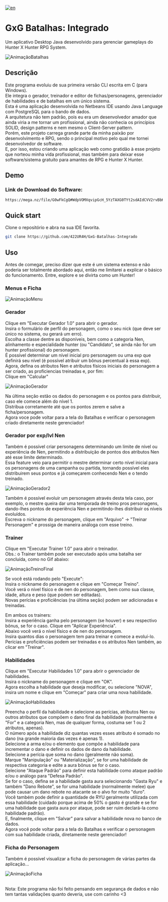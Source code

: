[![en](https://img.shields.io/badge/lang-en-red.svg)](https://github.com/422UR4H/GxG-Batalhas-Integrado/blob/main/README.md)

# GxG Batalhas: Integrado

Um aplicativo Desktop Java desenvolvido para gerenciar gameplays do Hunter X Hunter RPG System.

![AnimaçãoBatalhas](https://github.com/422UR4H/GxG-Batalhas-Integrado/assets/36780789/b3db066c-fc58-41c1-9a6e-343a26fbdb01)

## Descrição

Este programa evoluiu de sua primeira versão CLI escrita em C (para Windows).<br />
Ele integra o gerador, treinador e editor de fichas/personagens, gerenciador de habilidades e de batalhas em um único sistema.<br />
Esta é uma aplicação desenvolvida no Netbeans IDE usando Java Language com PostgreSQL para o bando de dados.<br />
A arquitetura não tem padrão, pois eu era um desenvolvedor amador que ainda viria a me tornar um profissional, ainda não conhecia os princípios SOLID, design patterns e nem mesmo o Client-Server pattern.<br />
Porém, este projeto carrega grande parte da minha paixão por desenvolvimento e RPG, sendo o principal motivo pelo qual me tornei desenvolvedor de software.<br />
E, por isso, estou criando uma aplicação web como gratidão à esse projeto que norteou minha vida profissional, mas também para deixar esse software/sistema gratuito para amantes de RPG e Hunter X Hunter.

## Demo

### Link de Download do Software:

```url
https://mega.nz/file/G0wFkCgQ#WdpVOMXqvipGcH_5YzTAXG0TYt2sdAIdCVV2rvBbKXI
```

## Quick start

Clone o repositório e abra na sua IDE favorita.

```bash
git clone https://github.com/422UR4H/GxG-Batalhas-Integrado
```

## Uso

Antes de comegar, preciso dizer que este é um sistema extenso e não poderia ser totalmente abordado aqui, então me limitarei a explicar o básico do funcionamento. Entre, explore e se divirta como um Hunter!

### Menus e Ficha

![AnimaçãoMenu](https://github.com/422UR4H/GxG-Batalhas-Integrado/assets/36780789/6ee0a9c0-d3b5-490f-8c45-244a495f4cbf)

### Gerador

Clique em "Executar Gerador 1.0" para abrir o gerador.<br />
Insira o formulário de perfil do personagem, como o seu nick (que deve ser único no sistema, ou gerará um erro).<br />
Escolha a classe dentre as disponíveis, bem como a categoria Nen, alinhamento e especialidade hunter (ou "Candidato", se ainda não for um hunter profissional) do personagem.<br />
É possível determinar um nível inicial pro personagem ou uma exp que definirá seu nível (é possível atribuir um bônus percentual à essa exp).<br />
Agora, defina os atributos Nen e atributos físicos iniciais do personagem a ser criado, as proficiencias treinadas e, por fim:<br />
Clique em "Calcular"

![AnimaçãoGerador](https://github.com/422UR4H/GxG-Batalhas-Integrado/assets/36780789/4b690090-ee3a-4dd6-b830-0e567af1c39a)

Na última seção estão os dados do personagem e os pontos para distribuir, caso ele comece além do nível 1.<br />
Distribua corretamente até que os pontos zerem e salve a ficha/personagem.<br />
Agora voce pode voltar para a tela do Batalhas e verificar o personagem criado diretamente neste gerenciador!

### Gerador por exp/lvl Nen

Também é possível criar personagens determinando um limite de nível ou experiência de Nen, permitindo a distribuição de pontos dos atributos Nen até esse limite determinado.<br />
Essa feature veio para permitir o mestre determinar certo nível inicial para os personagens de uma campanha ou partida, tornando possível eles distribuirem seus pontos e já começarem conhecendo Nen e o tendo treinado.<br />

![AnimaçãoGerador2](https://github.com/422UR4H/GxG-Batalhas-Integrado/assets/36780789/9cf6d36f-5dba-4c40-9a58-92ebe3b35d8c)

Também é possível evoluir um personagem através desta tela caso, por exemplo, o mestre queira dar uma temporada de treino pros personagens, dando-lhes pontos de experiência Nen e permitindo-lhes distribuir os níveis evoluídos.<br />
Escreva o nickname do personagem, clique em "Arquivo" -> "Treinar Personagem" e prossiga de maneira análoga com esse treino.

### Trainer

Clique em "Executar Trainer 1.0" para abrir o treinador.<br />
Obs.: o Trainer também pode ser executado após uma batalha ser concluída, como no Gif abaixo:

![AnimaçãoTreinoFinal](https://github.com/422UR4H/GxG-Batalhas-Integrado/assets/36780789/2a2a2fc2-13d6-482a-8184-effacd5b0cba)

Se você está rodando pelo "Execute":<br />
Insira o nickname do personagem e clique em "Começar Treino".<br />
Você verá o nível físico e de nen do personagem, bem como sua classe, idade, altura e peso (que podem ser editadas).<br />
Novas perícias e proficiências (na última seção) podem ser adicionadas e treinadas.<br />

Em ambos os trainers:<br />
Insira a experiência ganha pelo personagem (se houver) e seu respectivo bônus, se for o caso. Clique em "Aplicar Experiência".<br />
Abaixo você verá o nível físico e de nen do personagem.<br />
Insira quantos dias o personagem tem para treinar e comece a evoluí-lo.<br />
Perícias e proficiências podem ser treinadas e os atributos Nen também, ao clicar em "Treinar".

### Habilidades

Clique em "Executar Habilidades 1.0" para abrir o gerenciador de habilidades.<br />
Insira o nickname do personagem e clique em "OK".<br />
Agora escolha a habilidade que deseja modificar, ou selecione "NOVA", insira um nome e clique em "Começar" para criar uma nova habilidade.

![AnimaçãoHabilidades](https://github.com/422UR4H/GxG-Batalhas-Integrado/assets/36780789/b103407e-d313-40cb-a7a8-13784dee2ab6)

Preencha o perfil da habilidade e selecione as perícias, atributos Nen ou outros atributos que compõem o dano final da habilidade (normalmente é "For" e a categoria Nen, mas de qualquer forma, costuma ser 1 ou 2 atributos, apenas).<br />
O número após a habilidade diz quantas vezes esses atributo é somado no dano (na grande maioria das vezes é apenas 1).<br />
Selecione a arma e/ou o elemento que compõe a habilidade para incrementar o dano e definir os dados de dano da habilidade.<br />
Selecione a perícia que soma no dano (geralmente não soma).<br />
Marque "Manipulação" ou "Materialização", se for uma habilidade de respectiva categoria e edite a aura bônus se for o caso.<br />
Selecione "Ataque Padrão" para definir esta habilidade como ataque padrão e/ou o análogo para "Defesa Padrão".<br />
Se for o caso, defina se a habilidade gasta aura selecionando "Gasta Ryu" e também "Dano Rebote", se for uma habilidade (normalmente melee) que pode causar um dano rebote no atacante se o alvo for muito "duro".<br />
Você também pode definir a quantidade de RYU geralmente utilizada com essa habilidade (cuidado porque acima de 50% o gasto é grande e se for uma habilidade que gasta aura por ataque, pode ser ruim declará-la como habilidade padrão).<br />
E, finalmente, clique em "Salvar" para salvar a habilidade nova no banco de dados.<br />
Agora você pode voltar para a tela do Batalhas e verificar o personagem com sua habilidade criada, diretamente neste gerenciador!<br />

### Ficha do Personagem

Também é possível visualizar a ficha do personagem de várias partes da aplicação...

![AnimaçãoFicha](https://github.com/422UR4H/GxG-Batalhas-Integrado/assets/36780789/b17c27bc-1699-43f0-bc16-fd12c897c47b)

<br />
Nota: Este programa não foi feito pensando em segurança de dados e não tem tantas validações quanto deveria, use com carinho <3
